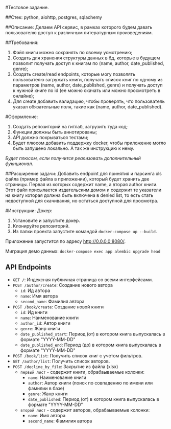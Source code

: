 #Тестовое задание.

##Стек:
python, aiohttp, postgres, sqlachemy

##Описание:
Делаем API сервис, в рамках которого будем давать пользователю доступ к различным литературным произведениям.

##Требования:
1. Файл книги можно сохранять по своему усмотрению;
1. Создать для хранения структуры данных в бд, которые в будущем позволит получать доступ к книгам по (name, author, date\_published, genre);
1. Создать create/read endpoints, которые могу позволять пользователю загружать книги, 
   получать список книг по одному из параметров (name, author, date\_published, genre) 
   и получать доступ к нужной книге по id (ее можно скачать или можно просмотреть в онлайне);
1. Для create добавить валидацию, чтобы проверять, что пользователь указал обязательные поля, такие как (name, author, date\_published).

#Оформление:
1. Создать репозиторий на гитлаб, загрузить туда код;
1. Функции должны быть аннотированы;
1. API должно покрываться тестами;
1. Будет плюсом добавить поддержку docker, 
   чтобы приложение могло быть запущено локально. 
   А так же инструкцию к нему.


_Будет плюсом, если получится реализовать дополнительный фукнционал._

##Расширение задачи:
Добавить endpoint для принятия и парсинга xls файла (пример файла в приложении), который будет хранить две страницы. Первая из которых содержит name, а вторая author книги. Этот файл присылается издательским домом и содержит те указатели на книгу которая должна быть включена в denied list, то есть стать недоступной для скачивания, но остаться доступной для просмотра.

#Инструкции:
Докер:
1. Установите и запустите докер.
2. Клонируйте репозиторий.
3. Из папки проекта запустите командой `docker-compose up --build`.

Приложение запустится по адресу http://0.0.0.0:8080/.

Миграция демо данных:
`docker-compose exec app alembic upgrade head`

## API Endpoints
- `GET /`: Индексная публичная страница со всеми интерфейсами.
- `POST /author/create`: Создание нового автора
  - `id`: Ид автора
  - `name`: Имя автора
  - `second_name`: Фамилия автора
- `POST /book/create`: Создание новой книги
  - `id`: Ид книги
  - `name`: Наименование книги
  - `author_id`: Автор книги
  - `genre`: Жанр книги
  - `date_published_start`: Период (от) в котором книга выпускалась в формате "YYYY-MM-DD"
  - `date_published_end`: Период (до) в котором книга выпускалась в формате "YYYY-MM-DD"
- `POST /book/list`: Получить список книг с учетом фильтров.
- `GET /author/list`: Получить список авторов.
- `POST /decline_by_file`: Закрытие из файла (xlsx)
    - `первый лист` - содержит книги, обрабаываемые колонки:
        - `name`: Наименование книги
        - `author`: Автор книги (поиск по совпадению по имени или фамилии в базе)
        - `genre`: Жанр книги
        - `date_published`: Период (от) в котором книга выпускалась в формате "YYYY-MM-DD"
    - `второй лист` - содержит авторов, обрабаываемые колонки:
        - `name`: Имя автора
        - `second_name`: Фамилия автора
    
